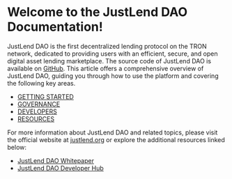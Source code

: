 # Welcome to the JustLend DAO Documentation!

JustLend DAO is the first decentralized lending protocol on the TRON network, dedicated
to providing users with an efficient, secure, and open digital asset lending marketplace.
The source code of JustLend DAO is available on [GitHub](https://github.com/justlend). This article offers a comprehensive
overview of JustLend DAO, guiding you through how to use the platform and covering the following key areas.

* [GETTING STARTED](getting_started/overview.md)
* [GOVERNANCE](governance/jips.md)
* [DEVELOPERS](developers/contracts_overview.md)
* [RESOURCES](resources/community.md)

For more information about JustLend DAO and related topics, please visit the official website
at [justlend.org](https://justlend.org/) or explore the additional resources linked below:
* [JustLend DAO Whitepaper](https://justlend.org/docs/justlend_whitepaper_en.pdf)
* [JustLend DAO Developer Hub](https://github.com/justlend)

